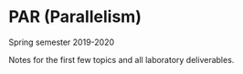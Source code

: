 # PAR (Parallelism)
Spring semester 2019-2020

Notes for the first few topics and all laboratory deliverables.
